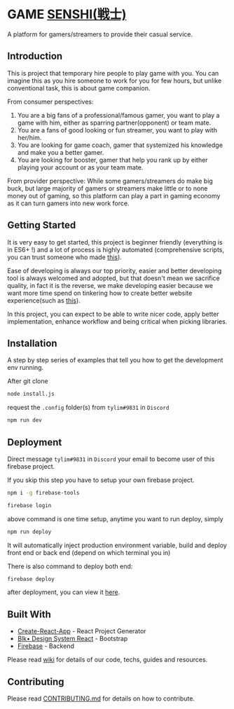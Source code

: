 # GAME [SENSHI(戦士)](https://en.wikipedia.org/wiki/Senshi)

A platform for gamers/streamers to provide their casual service.

## Introduction

This is project that temporary hire people to play game with you. You can imagine this as you hire someone to work for you for few hours, but unlike conventional task, this is about game companion.

From consumer perspectives:

1. You are a big fans of a professional/famous gamer, you want to play a game with him, either as sparring partner(opponent) or team mate.
2. You are a fans of good looking or fun streamer, you want to play with her/him.
3. You are looking for game coach, gamer that systemized his knowledge and make you a better gamer.
4. You are looking for booster, gamer that help you rank up by either playing your account or as your team mate.

From provider perspective:
While some gamers/streamers do make big buck, but large majority of gamers or streamers make little or to none money out of gaming, so this platform can play a part in gaming economy as it can turn gamers into new work force.

## Getting Started

It is very easy to get started, this project is beginner friendly (everything is in ES6+ !) and a lot of process is highly automated (comprehensive scripts, you can trust someone who made [this](https://github.com/tylim88/Create-Prisma-App/blob/master/template/package.json)).

Ease of developing is always our top priority, easier and better developing tool is always welcomed and adopted, but that doesn't mean we sacrifice quality, in fact it is the reverse, we make developing easier because we want more time spend on tinkering how to create better website experience(such as [this](https://github.com/zero-to-mastery/GameSenshi/wiki/Form-State-Management)).

In this project, you can expect to be able to write nicer code, apply better implementation, enhance workflow and being critical when picking libraries.

## Installation

A step by step series of examples that tell you how to get the development env running.

After git clone

```bash
node install.js
```

request the `.config` folder(s) from `tylim#9831` in `Discord`

```bash
npm run dev
```

## Deployment

Direct message `tylim#9831` in `Discord` your email to become user of this firebase project.

If you skip this step you have to setup your own firebase project.

```bash
npm i -g firebase-tools
```

```bash
firebase login
```

above command is one time setup, anytime you want to run deploy, simply

```bash
npm run deploy
```

It will automatically inject production environment variable, build and deploy front end or back end (depend on which terminal you in)

There is also command to deploy both end:

```bash
firebase deploy
```

after deployment, you can view it [here](https://gamesenshi.com/).

## Built With

- [Create-React-App](http://www.dropwizard.io/1.0.2/docs/) - React Project Generator
- [Blk• Design System React](https://github.com/creativetimofficial/blk-design-system-react/) - Bootstrap
- [Firebase](https://firebase.google.com/) - Backend

Please read [wiki](https://github.com/tylim88/GameSenshi/wiki) for details of our code, techs, guides and resources.

## Contributing

Please read [CONTRIBUTING.md](https://github.com/tylim88/GameSenshi/blob/master/CONTRIBUTING.md) for details on how to contribute.
